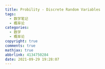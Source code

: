 ```yaml
---
title: Probility - Discrete Random Variables
tags:
  - 数学笔记
  - 概率论
categories:
  - 数学
  - 概率论
copyright: true
comments: true
mathjax: true
abbrlink: 4134750284
date: 2021-09-29 19:28:07
---
```



